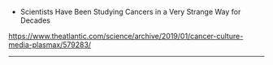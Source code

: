 * Scientists Have Been Studying Cancers in a Very Strange Way for Decades

https://www.theatlantic.com/science/archive/2019/01/cancer-culture-media-plasmax/579283/

---

